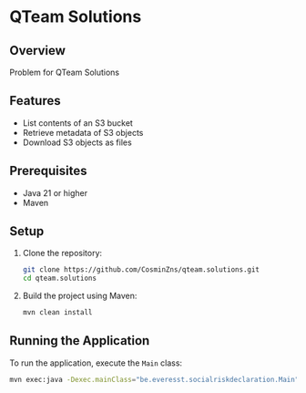 # QTeam Solutions

## Overview

Problem for QTeam Solutions

## Features

- List contents of an S3 bucket
- Retrieve metadata of S3 objects
- Download S3 objects as files

## Prerequisites

- Java 21 or higher
- Maven

## Setup

1. Clone the repository:
    ```sh
    git clone https://github.com/CosminZns/qteam.solutions.git
    cd qteam.solutions
    ```

2. Build the project using Maven:
    ```sh
    mvn clean install
    ```

## Running the Application

To run the application, execute the `Main` class:
```sh
mvn exec:java -Dexec.mainClass="be.everesst.socialriskdeclaration.Main"
